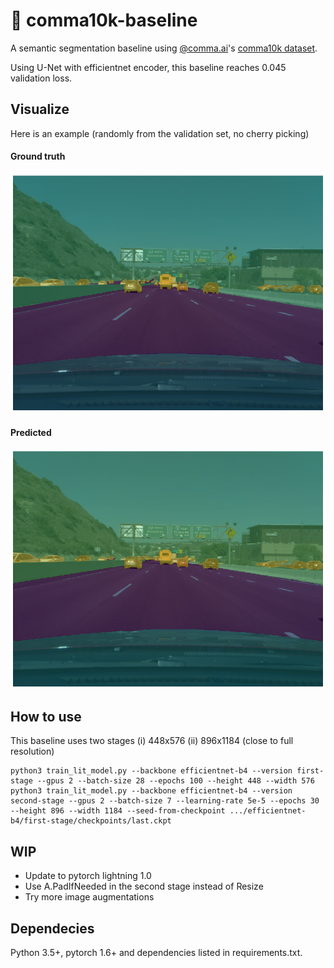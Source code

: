 # 🚗 comma10k-baseline 

A semantic segmentation baseline using [@comma.ai](https://github.com/commaai)'s [comma10k dataset](https://github.com/commaai/comma10k).

Using U-Net with efficientnet encoder, this baseline reaches 0.045 validation loss.

## Visualize
Here is an example (randomly from the validation set, no cherry picking)
#### Ground truth 
![Ground truth](example.png)
#### Predicted
![Prediction](example_pred.png)


## How to use
This baseline uses two stages (i) 448x576 (ii) 896x1184 (close to full resolution)
```
python3 train_lit_model.py --backbone efficientnet-b4 --version first-stage --gpus 2 --batch-size 28 --epochs 100 --height 448 --width 576
python3 train_lit_model.py --backbone efficientnet-b4 --version second-stage --gpus 2 --batch-size 7 --learning-rate 5e-5 --epochs 30 --height 896 --width 1184 --seed-from-checkpoint .../efficientnet-b4/first-stage/checkpoints/last.ckpt
```

## WIP
- Update to pytorch lightning 1.0
- Use A.PadIfNeeded in the second stage instead of Resize
- Try more image augmentations


## Dependecies
Python 3.5+, pytorch 1.6+ and dependencies listed in requirements.txt.